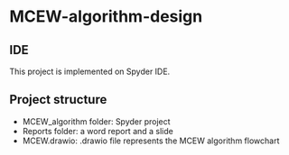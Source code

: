 # MCEW-algorithm-design
## IDE
This project is implemented on Spyder IDE.
## Project structure
* MCEW_algorithm folder: Spyder project
* Reports folder: a word report and a slide
* MCEW.drawio: .drawio file represents the MCEW algorithm flowchart
